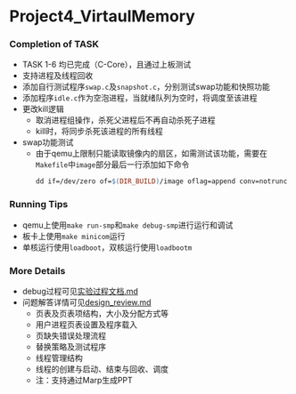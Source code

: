 # Project4_VirtaulMemory

### Completion of TASK

+ TASK 1-6 均已完成（C-Core），且通过上板测试
+ 支持进程及线程回收
+ 添加自行测试程序`swap.c`及`snapshot.c`，分别测试swap功能和快照功能
+ 添加程序`idle.c`作为空泡进程，当就绪队列为空时，将调度至该进程
+ 更改kill逻辑
  + 取消进程组操作，杀死父进程后不再自动杀死子进程
  + kill时，将同步杀死该进程的所有线程
+ swap功能测试
  + 由于qemu上限制只能读取镜像内的扇区，如需测试该功能，需要在`Makefile`中`image`部分最后一行添加如下命令
    ```makefile
    dd if=/dev/zero of=$(DIR_BUILD)/image oflag=append conv=notrunc bs=32MB count=1
    ```
  
    

### Running Tips

+ qemu上使用`make run-smp`和`make debug-smp`进行运行和调试
+ 板卡上使用`make minicom`运行
+ 单核运行使用`loadboot`，双核运行使用`loadbootm`



### More Details

+ debug过程可见[实验过程文档.md](实验过程文档.md)
+ 问题解答详情可见[design_review.md](design_review.md)
  + 页表及页表项结构，大小及分配方式等
  + 用户进程页表设置及程序载入
  + 页缺失错误处理流程
  + 替换策略及测试程序
  + 线程管理结构
  + 线程的创建与启动、结束与回收、调度
  + 注：支持通过Marp生成PPT